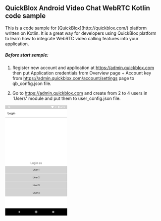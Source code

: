 <h2> QuickBlox Android Video Chat WebRTC Kotlin code sample</h2>
This is a code sample for [QuickBlox](http://quickblox.com/) platform written on Kotlin. It is a great way for developers using QuickBlox platform to learn how to integrate WebRTC video calling features into your application.

<h5>Before start sample:</h5>

1. Register new account and application at https://admin.quickblox.com then put Application credentials from Overview page + Account key from https://admin.quickblox.com/account/settings page to qb_config.json file.


2. Go to https://admin.quickblox.com and create from 2 to 4 users in \'Users\' module and put them to user_config.json file.

<img src="screenshots/users_screen.png" width=200 />
